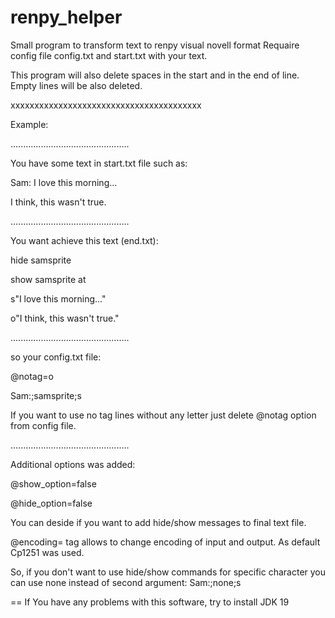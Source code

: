 # renpy_helper
Small program to transform text to renpy visual novell format
Requaire config file config.txt and start.txt with your text.

This program will also delete spaces in the start and in the end of line. Empty lines will be also deleted.

xxxxxxxxxxxxxxxxxxxxxxxxxxxxxxxxxxxxxxxx

Example:

...............................................

You have some text in start.txt file such as:


Sam: I love this morning... 

I think, this wasn't true.

...............................................

You want achieve this text (end.txt):


hide samsprite

show samsprite at

s"I love this morning..."

o"I think, this wasn't true."

...............................................

so your config.txt file:


@notag=o 

Sam:;samsprite;s

If you want to use no tag lines without any letter just delete @notag option from config file.

...............................................

Additional options was added:


@show_option=false

@hide_option=false

You can deside if you want to add hide/show messages to final text file.  

@encoding= tag allows to change encoding of input and output. As default Cp1251 was used. 

So, if you don't want to use hide/show commands for specific character you can use none instead of second argument: Sam:;none;s

==
If You have any problems with this software, try to install JDK 19
